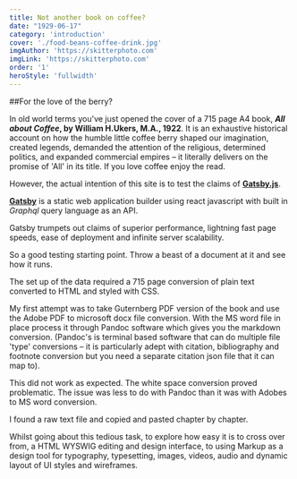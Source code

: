 ```yaml
---
title: Not another book on coffee?
date: "1929-06-17"
category: 'introduction'
cover: './food-beans-coffee-drink.jpg'
imgAuthor: 'https://skitterphoto.com'
imgLink: 'https://skitterphoto.com'
order: '1'
heroStyle: 'fullwidth'
---
```


##For the love of the berry?


In old world terms you've just opened the cover of a 715 page A4 book, ***All about Coffee*, by William H.Ukers, M.A., 1922**. It is an exhaustive historical account on how the humble little coffee berry shaped  our imagination, created legends, demanded the attention of the religious, determined  politics, and expanded commercial empires – it literally delivers on the promise of 'All' in its title. If you love coffee enjoy the read. 

However, the actual intention of this site is to test the claims of [**Gatsby.js**](https://www.gatsbyjs.org/).

[**Gatsby**](https://www.gatsbyjs.org/)  is a static web application builder using react javascript with built in *Graphql* query language as an API. 


Gatsby trumpets out claims of superior performance, lightning fast page speeds, ease of deployment and infinite server scalability.  

So a good testing starting point. Throw a beast of a document at it and see how it runs.

The set up of the data required a 715 page conversion of plain text converted to HTML and styled with CSS. 

My first attempt was to take Guternberg PDF version of the book and use the Adobe PDF to microsoft docx file conversion. With the MS word file in place process it through Pandoc software which gives you the markdown conversion. (Pandoc's is terminal based software that can do multiple file 'type' conversions – it is particularly adept with citation, bibliography and footnote conversion but you need a separate citation json file that it can map to). 

This did not work as expected. The white space conversion proved problematic. The issue was less to do with Pandoc than it was with Adobes to MS word conversion.

I found a raw text file and copied and pasted chapter by chapter.


Whilst going about this tedious task, to explore how easy it is to cross over from, a HTML WYSWIG editing and design interface, to using Markup as a design tool for typography, typesetting, images, videos, audio and dynamic layout of UI styles and wireframes. 
